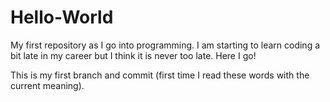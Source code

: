 # Hello-World
My first repository as I go into programming.
I am starting to learn coding a bit late in my career but I think it is never too late. Here I go!

This is my first branch and commit (first time I read these words with the current meaning).
